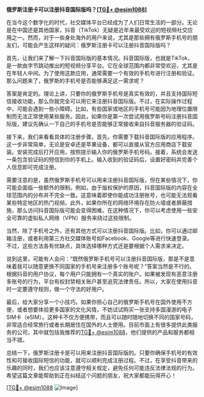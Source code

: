 **俄罗斯注册卡可以注册抖音国际版吗？[[TG💪+ @esim1088](https://t.me/s/esim1088)]**

在当今这个数字化的时代，社交媒体平台已经成为了人们日常生活的一部分。无论是在中国还是其他国家，抖音（TikTok）无疑是近年来最受欢迎的短视频社交应用之一。然而，对于一些身处海外的用户来说，尤其是那些拥有俄罗斯手机号的朋友们，可能会产生这样的疑问：俄罗斯注册卡可以注册抖音国际版吗？

首先，让我们来了解一下抖音国际版的基本情况。抖音国际版，也就是TikTok，是一款由字节跳动推出的短视频分享平台。它在全球范围内都非常受欢迎，尤其是在年轻人中间。为了使用这款应用，通常需要一个有效的手机号进行注册和验证。那么问题来了，俄罗斯的手机号是否能够满足这一需求呢？

答案是肯定的。理论上讲，只要你的俄罗斯手机号是真实有效的，并且支持国际短信接收功能，那么你就完全可以用它来注册抖音国际版。不过，在实际操作过程中，可能会遇到一些小障碍。比如，有些国家或地区的手机号可能因为地理位置限制而无法正常使用某些服务。因此，如果你是第一次尝试用俄罗斯号码注册抖音国际版，建议先确认一下自己的手机号是否能够正常接收来自抖音服务器的验证码。

接下来，我们来看看具体的注册步骤。首先，你需要下载抖音国际版的应用程序。这一步非常简单，无论是安卓还是苹果设备，都可以直接从官方应用商店下载安装。安装完成后打开应用，按照提示输入你的俄罗斯手机号码。接着，系统会发送一条包含验证码的短信到你的手机上。输入收到的验证码后，设置好密码并完善个人信息即可完成注册。

需要注意的是，虽然俄罗斯手机号可以用来注册抖音国际版，但在某些情况下，你可能会面临一些额外的限制。例如，由于版权保护的原因，抖音国际版的内容在全球范围内的分布并不完全一致。这意味着即使你能成功注册账号，也可能无法观看某些特定地区的热门视频。此外，如果你所在的网络环境存在防火墙或者屏蔽措施，那么访问抖音国际版可能会变得困难。在这种情况下，你可以考虑使用一些安全可靠的虚拟私人网络（VPN）服务来绕过这些限制。

当然，除了手机号之外，还有其他方式可以注册抖音国际版。比如，你可以通过邮箱注册，或者利用第三方社交媒体账号如Facebook、Google等进行快速登录。不过，这些方法各有优缺点，具体选择哪种方式还是要根据个人需求来决定。

说到这里，可能有人会问：“既然俄罗斯手机号可以注册抖音国际版，那是不是意味着我可以随意更换不同国家的手机号来注册多个账号呢？”答案当然是不行的。根据抖音的用户协议，每个用户只能拥有一个真实的账户。如果被发现有恶意注册多账号的行为，平台有权封禁相关账户甚至追究法律责任。所以，大家在使用抖音时一定要遵守规则，做一个守法的好用户。

最后，给大家分享一个小技巧。如果你担心自己的俄罗斯手机号在国外使用不方便，或者想要体验更多国家的文化风情，不妨试试购买一张支持多国漫游的电子SIM卡（eSIM）。这种卡不仅方便携带，而且可以随时随地切换不同的国家号码，非常适合经常旅行或者长期居住在国外的人士使用。目前市面上有很多提供此类服务的公司，其中就包括我推荐的[TG💪+ @esim1088](https://t.me/s/esim1088)，他们提供的产品和服务都相当不错。

总结一下，俄罗斯注册卡是可以用来注册抖音国际版的。只要你确保手机号的有效性和可接收国际短信的功能，就可以顺利完成注册过程。不过，在享受抖音带来的乐趣的同时，我们也应该注意遵守相关规定，避免任何可能违反法律法规的行为。希望这篇文章能帮助到正在纠结这个问题的朋友，祝大家都能玩得开心！

[[TG💪+ @esim1088](https://t.me/s/esim1088) ![Image](https://i.postimg.cc/4NQfJmqS/Snipaste-2025-05-13-00-14-12.png)]
